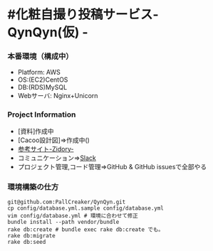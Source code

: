 #化粧自撮り投稿サービス- QynQyn(仮) -
=====

### 本番環境（構成中）
+ Platform: AWS
+ OS:(EC2)CentOS
+ DB:(RDS)MySQL
+ Webサーバ: Nginx+Unicorn


### Project Information  
+ [資料]作成中  
+ [Cacoo設計図]=>作成中()  
+ [参考サイト-Zidory-](http://zidory.me/wanted/)  
+ コミュニケーション=>[Slack](https://matsuri.slack.com/)  
+ プロジェクト管理,コード管理=>GitHub & GitHub issuesで全部やる  


### 環境構築の仕方
```
git@github.com:PallCreaker/QynQyn.git
cp config/database.yml.sample config/database.yml
vim config/database.yml # 環境に合わせて修正
bundle install --path vendor/bundle
rake db:create # bundle exec rake db:create でも。
rake db:migrate
rake db:seed
```
